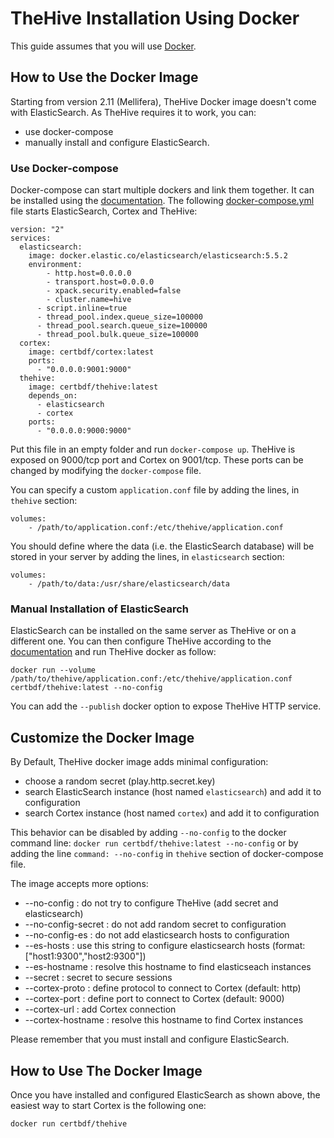# TheHive Installation Using Docker

This guide assumes that you will use [Docker](https://www.docker.com/).

## How to Use the Docker Image

Starting from version 2.11 (Mellifera), TheHive Docker image doesn't come with ElasticSearch. As TheHive requires it to work, you can:
 - use docker-compose
 - manually install and configure ElasticSearch.

### Use Docker-compose

Docker-compose can start multiple dockers and link them together. It can be installed using the
[documentation](https://docs.docker.com/compose/install/).
The following [docker-compose.yml](https://raw.githubusercontent.com/TheHive-Project/TheHive/master/docker/thehive/docker-compose.yml)
file starts ElasticSearch, Cortex and TheHive:
```
version: "2"
services:
  elasticsearch:
    image: docker.elastic.co/elasticsearch/elasticsearch:5.5.2
    environment:
    	- http.host=0.0.0.0
    	- transport.host=0.0.0.0
    	- xpack.security.enabled=false
    	- cluster.name=hive
      - script.inline=true
      - thread_pool.index.queue_size=100000
      - thread_pool.search.queue_size=100000
      - thread_pool.bulk.queue_size=100000
  cortex:
    image: certbdf/cortex:latest
    ports:
      - "0.0.0.0:9001:9000"
  thehive:
    image: certbdf/thehive:latest
    depends_on:
      - elasticsearch
      - cortex
    ports:
      - "0.0.0.0:9000:9000"
```
Put this file in an empty folder and run `docker-compose up`. TheHive is exposed on 9000/tcp port and Cortex on
9001/tcp. These ports can be changed by modifying the `docker-compose` file.

You can specify a custom `application.conf` file by adding the lines, in `thehive` section:
```
volumes:
    - /path/to/application.conf:/etc/thehive/application.conf
```

You should define where the data (i.e. the ElasticSearch database) will be stored in your server by adding the lines, in `elasticsearch` section:
```
volumes:
    - /path/to/data:/usr/share/elasticsearch/data
```


### Manual Installation of ElasticSearch

ElasticSearch can be installed on the same server as TheHive or on a different one. You can then configure TheHive according to the
[documentation](../admin/configuration.md) and run TheHive docker as follow:
```
docker run --volume /path/to/thehive/application.conf:/etc/thehive/application.conf certbdf/thehive:latest --no-config
```

You can add the `--publish` docker option to expose TheHive HTTP service.

## Customize the Docker Image

By Default, TheHive docker image adds minimal configuration:
 - choose a random secret (play.http.secret.key)
 - search ElasticSearch instance (host named `elasticsearch`) and add it to configuration
 - search Cortex instance (host named `cortex`) and add it to configuration

This behavior can be disabled by adding `--no-config` to the docker command line:
`docker run certbdf/thehive:latest --no-config` or by adding the line `command: --no-config` in `thehive` section of
docker-compose file.

The image accepts more options:
 - --no-config             : do not try to configure TheHive (add secret and elasticsearch)
 - --no-config-secret      : do not add random secret to configuration
 - --no-config-es          : do not add elasticsearch hosts to configuration
 - --es-hosts <esconfig>   : use this string to configure elasticsearch hosts (format: ["host1:9300","host2:9300"])
 - --es-hostname <host>    : resolve this hostname to find elasticseach instances
 - --secret <secret>       : secret to secure sessions
 - --cortex-proto <proto>  : define protocol to connect to Cortex (default: http)
 - --cortex-port <port>    : define port to connect to Cortex (default: 9000)
 - --cortex-url <url>      : add Cortex connection
 - --cortex-hostname <host>: resolve this hostname to find Cortex instances


Please remember that you must install and configure ElasticSearch.

## How to Use The Docker Image

Once you have installed and configured ElasticSearch as shown above, the easiest way to start Cortex is the following one:
```
docker run certbdf/thehive
```
